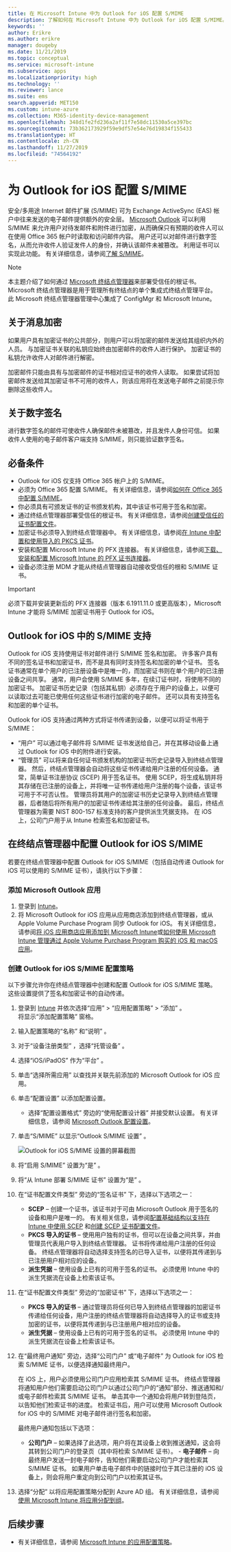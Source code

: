 ```yaml
---
title: 在 Microsoft Intune 中为 Outlook for iOS 配置 S/MIME
description: 了解如何在 Microsoft Intune 中为 Outlook for iOS 配置 S/MIME。
keywords: ''
author: Erikre
ms.author: erikre
manager: dougeby
ms.date: 11/21/2019
ms.topic: conceptual
ms.service: microsoft-intune
ms.subservice: apps
ms.localizationpriority: high
ms.technology: ''
ms.reviewer: lance
ms.suite: ems
search.appverid: MET150
ms.custom: intune-azure
ms.collection: M365-identity-device-management
ms.openlocfilehash: 348d1fe2fd236a2af11f7e58dc11530a5ce397bc
ms.sourcegitcommit: 73b362173929f59e9df57e54e76d19834f155433
ms.translationtype: HT
ms.contentlocale: zh-CN
ms.lasthandoff: 11/27/2019
ms.locfileid: "74564192"
---
```

# <a name="configure-smime-with-outlook-for-ios"></a>为 Outlook for iOS 配置 S/MIME

安全/多用途 Internet 邮件扩展 (S/MIME) 可为 Exchange ActiveSync (EAS) 帐户中往来发送的电子邮件提供额外的安全层。 [Microsoft Outlook](https://aka.ms/omsmime) 可以利用 S/MIME 来允许用户对待发邮件和附件进行加密，从而确保只有预期的收件人可以在使用 Office 365 帐户时读取和访问邮件内容。 用户还可以对邮件进行数字签名，从而允许收件人验证发件人的身份，并确认该邮件未被篡改。 利用证书可以实现此功能。 有关详细信息，请参阅[了解 S/MIME](https://docs.microsoft.com/previous-versions/tn-archive/aa995740(v=exchg.65)?redirectedfrom=MSDN)。

> [!NOTE]
> 本主题介绍了如何通过 [Microsoft 终结点管理器](https://go.microsoft.com/fwlink/?linkid=2109431)来部署受信任的根证书。 Microsoft 终结点管理器是用于管理所有终结点的单个集成式终结点管理平台。 此 Microsoft 终结点管理器管理中心集成了 ConfigMgr 和 Microsoft Intune。

## <a name="about-message-encryption"></a>关于消息加密
如果用户具有加密证书的公共部分，则用户可以将加密的邮件发送给其组织内外的人员。 与加密证书关联的私钥应始终由加密邮件的收件人进行保护。 加密证书的私钥允许收件人对邮件进行解密。

加密邮件只能由具有与加密邮件的证书相对应证书的收件人读取。 如果尝试将加密邮件发送给其加密证书不可用的收件人，则该应用将在发送电子邮件之前提示你删除这些收件人。

## <a name="about-digital-signatures"></a>关于数字签名
进行数字签名的邮件可使收件人确保邮件未被篡改，并且发件人身份可信。 如果收件人使用的电子邮件客户端支持 S/MIME，则只能验证数字签名。

## <a name="prerequisites"></a>必备条件
- Outlook for iOS 仅支持 Office 365 帐户上的 S/MIME。
- 必须为 Office 365 配置 S/MIME。 有关详细信息，请参阅[如何在 Office 365中配置 S/MIME](https://techcommunity.microsoft.com/t5/Exchange-Team-Blog/How-to-Configure-S-MIME-in-Office-365/ba-p/584516)。
- 你必须具有可颁发证书的证书颁发机构，其中该证书可用于签名和加密。
- 通过终结点管理器部署受信任的根证书。 有关详细信息，请参阅[创建受信任的证书配置文件](~/protect/certificates-configure.md#create-trusted-certificate-profiles)。
- 加密证书必须导入到终结点管理器中。 有关详细信息，请参阅[在 Intune 中配置和使用导入的 PKCS 证书](~/protect/certificates-imported-pfx-configure.md)。
- 安装和配置 Microsoft Intune 的 PFX 连接器。 有关详细信息，请参阅[下载、安装和配置 Microsoft Intune 的 PFX 证书连接器](~/protect/certificates-imported-pfx-configure.md#download-install-and-configure-the-pfx-certificate-connector-for-microsoft-intune)。
- 设备必须注册 MDM 才能从终结点管理器自动接收受信任的根和 S/MIME 证书。

> [!IMPORTANT]
> 必须下载并安装更新后的 PFX 连接器（版本 6.1911.11.0 或更高版本），Microsoft Intune 才能将 S/MIME 加密证书用于 Outlook for iOS。

## <a name="smime-support-in-outlook-for-ios"></a>Outlook for iOS 中的 S/MIME 支持
Outlook for iOS 支持使用证书对邮件进行 S/MIME 签名和加密。 许多客户具有不同的签名证书和加密证书，而不是具有同时支持签名和加密的单个证书。 签名证书通常在单个用户的已注册设备中是唯一的，而加密证书则在单个用户的已注册设备之间共享。 通常，用户会使用 S/MIME 多年，在续订证书时，将使用不同的加密证书。 加密证书历史记录（包括其私钥）必须存在于用户的设备上，以便可以读取过去可能已使用任何这些证书进行加密的电子邮件。 还可以具有支持签名和加密的单个证书。

Outlook for iOS 支持通过两种方式将证书传递到设备，以便可以将证书用于 S/MIME：

- “用户”  可以通过电子邮件将 S/MIME 证书发送给自己，并在其移动设备上通过 Outlook for iOS 中的附件进行安装。
- “管理员”  可以将来自任何证书颁发机构的加密证书历史记录导入到终结点管理器。 然后，终结点管理器会自动将这些证书传递给用户注册的任何设备。 通常，简单证书注册协议 (SCEP) 用于签名证书。 使用 SCEP，将生成私钥并将其存储在已注册的设备上，并将唯一证书传递给用户注册的每个设备，该证书可用于不可否认性。 管理员将其用户的加密证书历史记录导入到终结点管理器，后者随后将所有用户的加密证书传递给其注册的任何设备。 最后，终结点管理器为需要 NIST 800-157 标准支持的客户提供派生凭据支持。 在 iOS 上，公司门户用于从 Intune 检索签名和加密证书。

## <a name="configuring-outlook-for-ios-smime-in-endpoint-manager"></a>在终结点管理器中配置 Outlook for iOS S/MIME
若要在终结点管理器中配置 Outlook for iOS S/MIME（包括自动传递 Outlook for iOS 可以使用的 S/MIME 证书），请执行以下步骤：

### <a name="add-the-microsoft-outlook-app"></a>添加 Microsoft Outlook 应用
1. 登录到 [Intune](https://go.microsoft.com/fwlink/?linkid=2090973)。
2. 将 Microsoft Outlook for iOS 应用从应用商店添加到终结点管理器，或从 Apple Volume Purchase Program 同步 Outlook for iOS。 有关详细信息，请参阅[将 iOS 应用商店应用添加到 Microsoft Intune](~/apps/store-apps-ios.md)或[如何使用 Microsoft Intune 管理通过 Apple Volume Purchase Program 购买的 iOS 和 macOS 应用](~/apps/vpp-apps-ios.md)。

### <a name="create-the-outlook-for-ios-smime-configuration-policy"></a>创建 Outlook for iOS S/MIME 配置策略

以下步骤允许你在终结点管理器中创建和配置 Outlook for iOS S/MIME 策略。 这些设置提供了签名和加密证书的自动传递。

1. 登录到 [Intune](https://go.microsoft.com/fwlink/?linkid=2090973) 并依次选择“应用”   > “应用配置策略”   > “添加”  。<br>
将显示“添加配置策略”  窗格。
2. 输入配置策略的“名称”  和“说明”  。
3. 对于“设备注册类型”  ，选择“托管设备”  。
4. 选择“iOS/iPadOS”  作为“平台”  。
5. 单击“选择所需应用”  以查找并关联先前添加的 Microsoft Outlook for iOS 应用。 
6. 单击“配置设置”  以添加配置设置。 
    - 选择“配置设置格式”  旁边的“使用配置设计器”  并接受默认设置。 有关详细信息，请参阅 [Microsoft Outlook 配置设置](~/apps/app-configuration-policies-outlook.md)。
7. 单击“S/MIME”  以显示“Outlook S/MIME 设置”  。

    ![Outlook for iOS S/MIME 设置的屏幕截图](./media/app-configuration-policies-outlook-smime/app-configuration-policies-outlook-smime-01.png)

8. 将“启用 S/MIME”  设置为“是”  。
9. 将“从 Intune 部署 S/MIME 证书”  设置为“是”  。
10. 在“证书配置文件类型”  旁边的“签名证书”  下，选择以下选项之一：
    - **SCEP** – 创建一个证书，该证书对于可由 Microsoft Outlook 用于签名的设备和用户是唯一的。 有关相关信息，请参阅[配置基础结构以支持在 Intune 中使用 SCEP](~/protect/certificates-scep-configure.md) 和[创建 SCEP 证书配置文件](~/protect/certificates-profile-scep.md#create-a-scep-certificate-profile)。 
    - **PKCS 导入的证书** – 使用用户独有的证书，但可以在设备之间共享，并由管理员代表用户导入到终结点管理器。 证书将传递给用户注册的任何设备。 终结点管理器将自动选择支持签名的已导入证书，以便将其传递到与已注册用户相对应的设备。
    - **派生凭据** – 使用设备上已有的可用于签名的证书。 必须使用 Intune 中的派生凭据流在设备上检索该证书。
11. 在“证书配置文件类型”  旁边的“加密证书”  下，选择以下选项之一：
    - **PKCS 导入的证书** – 通过管理员将任何已导入到终结点管理器的加密证书传递给任何设备，用户注册的终结点管理器将自动选择导入的证书或支持加密的证书，以便将其传递到与已注册用户相对应的设备。
    - **派生凭据** – 使用设备上已有的可用于签名的证书。 必须使用 Intune 中的派生凭据流在设备上检索该证书。
12. 在“最终用户通知”  旁边，选择“公司门户”  或“电子邮件”  为 Outlook for iOS 检索 S/MIME 证书，以便选择通知最终用户。

    在 iOS 上，用户必须使用公司门户应用检索其 S/MIME 证书。 终结点管理器将通知用户他们需要启动公司门户以通过公司门户的“通知”部分、推送通知和/或电子邮件检索其 S/MIME 证书。 单击其中一个通知会将用户转到登陆页，以告知他们检索证书的进度。 检索证书后，用户可以使用 Microsoft Outlook for iOS 中的 S/MIME 对电子邮件进行签名和加密。
    
    最终用户通知包括以下选项：
       - **公司门户** – 如果选择了此选项，用户将在其设备上收到推送通知，这会将其转到公司门户的登录页（其中将检索 S/MIME 证书）。
        - **电子邮件** – 向最终用户发送一封电子邮件，告知他们需要启动公司门户才能检索其 S/MIME 证书。 如果用户单击电子邮件中的链接时位于其已注册的 iOS 设备上，则会将用户重定向到公司门户以检索其证书。
    
13. 选择“分配”  以将应用配置策略分配到 Azure AD 组。 有关详细信息，请参阅[使用 Microsoft Intune 将应用分配到组](~/apps/apps-deploy.md)。

## <a name="next-steps"></a>后续步骤

- 有关详细信息，请参阅 [Microsoft Intune 的应用配置策略](app-configuration-policies-overview.md)。
